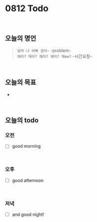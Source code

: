 
# 0812 Todo
<br>

## 오늘의 명언
> `엄마 나 바빠 끊어~` -problem- <br>
> `재미? 재미? 재미? 재미? 재me?` -시간요정-

<br>

## 오늘의 목표
* 

<br>

## 오늘의 todo

### 오전
- [ ] good morning 
<br>

### 오후
- [ ] good afternoon
<br>

### 저녁
- [ ] and good night!

